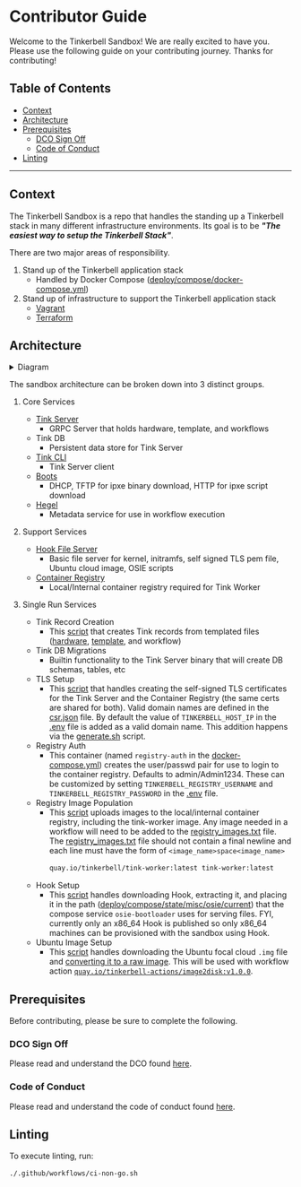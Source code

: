 # Contributor Guide

Welcome to the Tinkerbell Sandbox! We are really excited to have you.
Please use the following guide on your contributing journey.
Thanks for contributing!

## Table of Contents

- [Context](#Context)
- [Architecture](#Architecture)
- [Prerequisites](#Prerequisites)
  - [DCO Sign Off](#DCO-Sign-Off)
  - [Code of Conduct](#Code-of-Conduct)
- [Linting](#Linting)

---

## Context

The Tinkerbell Sandbox is a repo that handles the standing up a Tinkerbell stack in many different infrastructure environments.
Its goal is to be **_"The easiest way to setup the Tinkerbell Stack"_**.

There are two major areas of responsibility.

1. Stand up of the Tinkerbell application stack
   - Handled by Docker Compose ([deploy/compose/docker-compose.yml](../deploy/compose/docker-compose.yml))
2. Stand up of infrastructure to support the Tinkerbell application stack
   - [Vagrant](../deploy/vagrant/Vagrantfile)
   - [Terraform](../deploy/terraform/main.tf)

## Architecture

<details>
   <summary>Diagram</summary>

![arch](images/stack.jpeg)

</details>

The sandbox architecture can be broken down into 3 distinct groups.

1. Core Services

   - [Tink Server](https://docs.tinkerbell.org/services/tink-server/)
     - GRPC Server that holds hardware, template, and workflows
   - Tink DB
     - Persistent data store for Tink Server
   - [Tink CLI](https://docs.tinkerbell.org/services/tink-cli/)
     - Tink Server client
   - [Boots](https://docs.tinkerbell.org/services/boots/)
     - DHCP, TFTP for ipxe binary download, HTTP for ipxe script download
   - [Hegel](https://docs.tinkerbell.org/services/hegel/)
     - Metadata service for use in workflow execution

2. Support Services

   - [Hook File Server](https://docs.tinkerbell.org/services/osie/)
     - Basic file server for kernel, initramfs, self signed TLS pem file, Ubuntu cloud image, OSIE scripts
   - [Container Registry](https://docs.tinkerbell.org/services/registry/)
     - Local/Internal container registry required for Tink Worker

3. Single Run Services
   - Tink Record Creation
     - This [script](../deploy/compose/create-tink-records/create.sh) that creates Tink records from templated files ([hardware](../deploy/compose/create-tink-records/manifests/hardware), [template](../deploy/compose/create-tink-records/manifests/template), and workflow)
   - Tink DB Migrations
     - Builtin functionality to the Tink Server binary that will create DB schemas, tables, etc
   - TLS Setup
     - This [script](../deploy/compose/generate-tls-certs/generate.sh) that handles creating the self-signed TLS certificates for the Tink Server and the Container Registry (the same certs are shared for both).
       Valid domain names are defined in the [csr.json](../deploy/compose/generate-tls-certs/csr.json) file. By default the value of `TINKERBELL_HOST_IP` in the [.env](../deploy/compose/.env) file is added as a valid domain name.
       This addition happens via the [generate.sh](../deploy/compose/generate-tls-certs/generate.sh) script.
   - Registry Auth
     - This container (named `registry-auth` in the [docker-compose.yml](../deploy/compose/docker-compose.yml)) creates the user/passwd pair for use to login to the container registry.
       Defaults to admin/Admin1234.
       These can be customized by setting `TINKERBELL_REGISTRY_USERNAME` and `TINKERBELL_REGISTRY_PASSWORD` in the [.env](../deploy/compose/.env) file.
   - Registry Image Population
     - This [script](../deploy/compose/sync-images-to-local-registry/upload.sh) uploads images to the local/internal container registry, including the tink-worker image.
       Any image needed in a workflow will need to be added to the [registry_images.txt](../deploy/compose/sync-images-to-local-registry/registry_images.txt) file.
       The [registry_images.txt](../deploy/compose/sync-images-to-local-registry/registry_images.txt) file should not contain a final newline and each line must have the form of `<image_name>space<image_name>`
       ```bash
       quay.io/tinkerbell/tink-worker:latest tink-worker:latest
       ```
   - Hook Setup
     - This [script](../deploy/compose/fetch-osie/fetch.sh) handles downloading Hook, extracting it, and placing it in the path ([deploy/compose/state/misc/osie/current](../deploy/compose/state/misc/osie/current)) that the compose service `osie-bootloader` uses for serving files.
       FYI, currently only an x86_64 Hook is published so only x86_64 machines can be provisioned with the sandbox using Hook.
   - Ubuntu Image Setup
     - This [script](../deploy/compose/fetch-and-convert-ubuntu-img/fetch.sh) handles downloading the Ubuntu focal cloud `.img` file and [converting it to a raw image](https://docs.tinkerbell.org/deploying-operating-systems/examples-ubuntu/).
       This will be used with workflow action [`quay.io/tinkerbell-actions/image2disk:v1.0.0`](https://artifacthub.io/packages/tbaction/tinkerbell-community/image2disk).

## Prerequisites

Before contributing, please be sure to complete the following.

### DCO Sign Off

Please read and understand the DCO found [here](DCO.md).

### Code of Conduct

Please read and understand the code of conduct found [here](https://github.com/tinkerbell/.github/blob/main/CODE_OF_CONDUCT.md).

## Linting

To execute linting, run:

```bash
./.github/workflows/ci-non-go.sh
```
